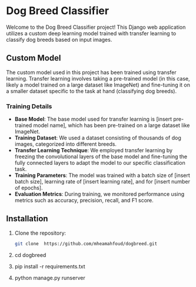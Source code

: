 # Dog Breed Classifier


Welcome to the Dog Breed Classifier project! This Django web application utilizes a custom deep learning model trained with transfer learning to classify dog breeds based on input images.

## Custom Model

The custom model used in this project has been trained using transfer learning. Transfer learning involves taking a pre-trained model (in this case, likely a model trained on a large dataset like ImageNet) and fine-tuning it on a smaller dataset specific to the task at hand (classifying dog breeds).

### Training Details

- **Base Model**: The base model used for transfer learning is [insert pre-trained model name], which has been pre-trained on a large dataset like ImageNet.
- **Training Dataset**: We used a dataset consisting of thousands of dog images, categorized into different breeds.
- **Transfer Learning Technique**: We employed transfer learning by freezing the convolutional layers of the base model and fine-tuning the fully connected layers to adapt the model to our specific classification task.
- **Training Parameters**: The model was trained with a batch size of [insert batch size], learning rate of [insert learning rate], and for [insert number of epochs].
- **Evaluation Metrics**: During training, we monitored performance using metrics such as accuracy, precision, recall, and F1 score.


## Installation



1. Clone the repository:

   ```bash
   git clone  https://github.com/mheamahfoud/dogbreed.git
2. cd dogbreed   
3.   pip install -r requirements.txt
4.   python manage.py runserver
